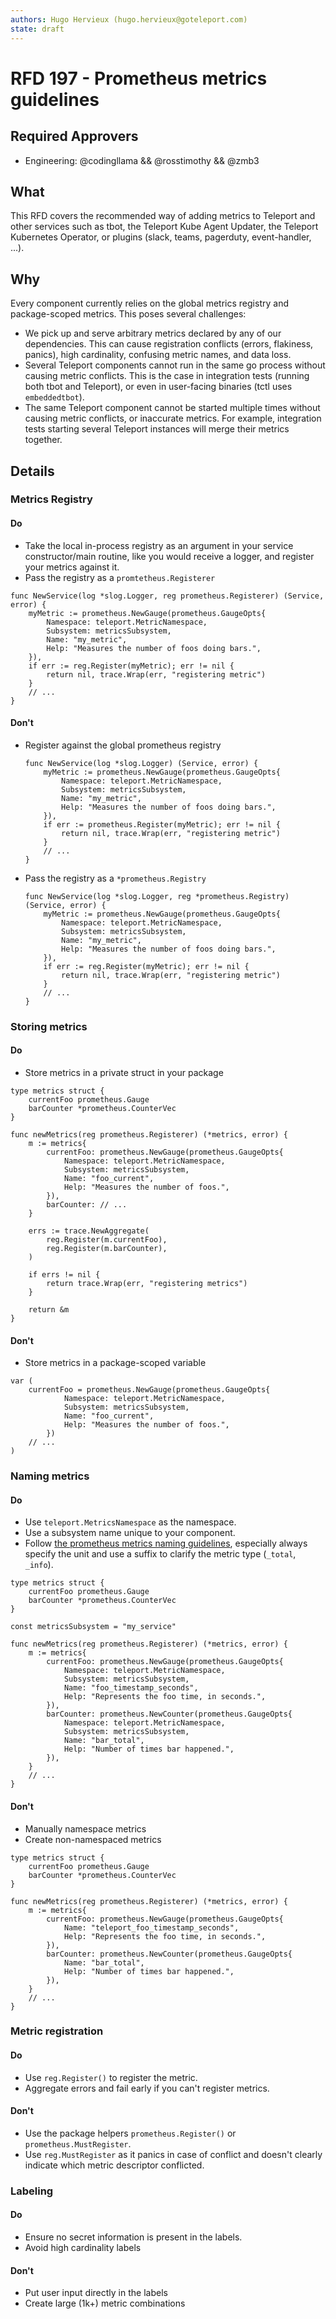 ```yaml
---
authors: Hugo Hervieux (hugo.hervieux@goteleport.com)
state: draft
---
```


# RFD 197 - Prometheus metrics guidelines

## Required Approvers

* Engineering: @codingllama && @rosstimothy && @zmb3

## What

This RFD covers the recommended way of adding metrics to Teleport and other services such as
tbot, the Teleport Kube Agent Updater, the Teleport Kubernetes Operator, or plugins
(slack, teams, pagerduty, event-handler, ...).

## Why

Every component currently relies on the global metrics registry and package-scoped metrics.
This poses several challenges:
- We pick up and serve arbitrary metrics declared by any of our dependencies. This can cause registration conflicts
  (errors, flakiness, panics), high cardinality, confusing metric names, and data loss.
- Several Teleport components cannot run in the same go process without causing metric conflicts. This is the case in
  integration tests (running both tbot and Teleport), or even in user-facing binaries (tctl uses `embeddedtbot`).
- The same Teleport component cannot be started multiple times without causing metric conflicts, or inaccurate metrics.
  For example, integration tests starting several Teleport instances will merge their metrics together.

## Details

### Metrics Registry

#### Do

- Take the local in-process registry as an argument in your service constructor/main routine, like you would receive a
  logger, and register your metrics against it.
- Pass the registry as a `promtetheus.Registerer`

```golang
func NewService(log *slog.Logger, reg prometheus.Registerer) (Service, error) {
    myMetric := prometheus.NewGauge(prometheus.GaugeOpts{
        Namespace: teleport.MetricNamespace,
        Subsystem: metricsSubsystem,
        Name: "my_metric",
        Help: "Measures the number of foos doing bars.",
    }),
    if err := reg.Register(myMetric); err != nil {
        return nil, trace.Wrap(err, "registering metric")
    }
    // ...
}
```

#### Don't

- Register against the global prometheus registry
  ```golang
  func NewService(log *slog.Logger) (Service, error) {
      myMetric := prometheus.NewGauge(prometheus.GaugeOpts{
          Namespace: teleport.MetricNamespace,
          Subsystem: metricsSubsystem,
          Name: "my_metric",
          Help: "Measures the number of foos doing bars.",
      }),
      if err := prometheus.Register(myMetric); err != nil {
          return nil, trace.Wrap(err, "registering metric")
      }
      // ...
  }
  ```

- Pass the registry as a `*prometheus.Registry`

  ```golang
  func NewService(log *slog.Logger, reg *prometheus.Registry) (Service, error) {
      myMetric := prometheus.NewGauge(prometheus.GaugeOpts{
          Namespace: teleport.MetricNamespace,
          Subsystem: metricsSubsystem,
          Name: "my_metric",
          Help: "Measures the number of foos doing bars.",
      }),
      if err := reg.Register(myMetric); err != nil {
          return nil, trace.Wrap(err, "registering metric")
      }
      // ...
  }
  ```

### Storing metrics

#### Do

- Store metrics in a private struct in your package

```golang
type metrics struct {
    currentFoo prometheus.Gauge
    barCounter *prometheus.CounterVec
}

func newMetrics(reg prometheus.Registerer) (*metrics, error) {
    m := metrics{
        currentFoo: prometheus.NewGauge(prometheus.GaugeOpts{
            Namespace: teleport.MetricNamespace,
            Subsystem: metricsSubsystem,
            Name: "foo_current",
            Help: "Measures the number of foos.",
        }),
        barCounter: // ...
    }
    
    errs := trace.NewAggregate(
        reg.Register(m.currentFoo),
        reg.Register(m.barCounter),
    )
    
    if errs != nil {
        return trace.Wrap(err, "registering metrics")
    }
    
    return &m
}

```

#### Don't

- Store metrics in a package-scoped variable

```golang
var (
    currentFoo = prometheus.NewGauge(prometheus.GaugeOpts{
            Namespace: teleport.MetricNamespace,
            Subsystem: metricsSubsystem,
            Name: "foo_current",
            Help: "Measures the number of foos.",
        })
    // ...
)
```

### Naming metrics

#### Do

- Use `teleport.MetricsNamespace` as the namespace.
- Use a subsystem name unique to your component.
- Follow [the prometheus metrics naming guidelines](https://prometheus.io/docs/practices/naming/),
  especially always specify the unit and use a suffix to clarify the metric type (`_total`, `_info`).

```golang
type metrics struct {
    currentFoo prometheus.Gauge
    barCounter *prometheus.CounterVec
}

const metricsSubsystem = "my_service"

func newMetrics(reg prometheus.Registerer) (*metrics, error) {
    m := metrics{
        currentFoo: prometheus.NewGauge(prometheus.GaugeOpts{
            Namespace: teleport.MetricNamespace,
            Subsystem: metricsSubsystem,
            Name: "foo_timestamp_seconds",
            Help: "Represents the foo time, in seconds.",
        }),
        barCounter: prometheus.NewCounter(prometheus.GaugeOpts{
            Namespace: teleport.MetricNamespace,
            Subsystem: metricsSubsystem,
            Name: "bar_total",
            Help: "Number of times bar happened.",
        }),
    }
    // ...
}
```

#### Don't

- Manually namespace metrics
- Create non-namespaced metrics

```golang
type metrics struct {
    currentFoo prometheus.Gauge
    barCounter *prometheus.CounterVec
}

func newMetrics(reg prometheus.Registerer) (*metrics, error) {
    m := metrics{
        currentFoo: prometheus.NewGauge(prometheus.GaugeOpts{
            Name: "teleport_foo_timestamp_seconds",
            Help: "Represents the foo time, in seconds.",
        }),
        barCounter: prometheus.NewCounter(prometheus.GaugeOpts{
            Name: "bar_total",
            Help: "Number of times bar happened.",
        }),
    }
    // ...
}
```

### Metric registration

#### Do

- Use `reg.Register()` to register the metric.
- Aggregate errors and fail early if you can't register metrics.

#### Don't

- Use the package helpers `prometheus.Register()` or `prometheus.MustRegister`.
- Use `reg.MustRegister` as it panics in case of conflict and doesn't clearly indicate which metric descriptor conflicted.

### Labeling

#### Do

- Ensure no secret information is present in the labels.
- Avoid high cardinality labels

#### Don't

- Put user input directly in the labels
- Create large (1k+) metric combinations

